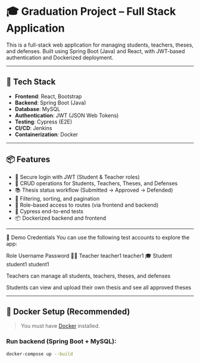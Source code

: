 # 🎓 Graduation Project – Full Stack Application

This is a full-stack web application for managing students, teachers, theses, and defenses. Built using Spring Boot (Java) and React, with JWT-based authentication and Dockerized deployment.

---

## 🚀 Tech Stack

- **Frontend**: React, Bootstrap
- **Backend**: Spring Boot (Java)
- **Database**: MySQL
- **Authentication**: JWT (JSON Web Tokens)
- **Testing**: Cypress (E2E)
- **CI/CD**: Jenkins
- **Containerization**: Docker

---

## 📦 Features

- 🔐 Secure login with JWT (Student & Teacher roles)
- 📄 CRUD operations for Students, Teachers, Theses, and Defenses
- 📚 Thesis status workflow (Submitted → Approved → Defended)
- 🔎 Filtering, sorting, and pagination
- 🎯 Role-based access to routes (via frontend and backend)
- 🧪 Cypress end-to-end tests
- 📦 Dockerized backend and frontend

---

🔐 Demo Credentials
You can use the following test accounts to explore the app:

Role	    Username	Password
👨‍🏫 Teacher	teacher1	teacher1
🎓 Student	student1	student1

Teachers can manage all students, teachers, theses, and defenses

Students can view and upload their own thesis and see all approved theses

---

## 🐳 Docker Setup (Recommended)

> You must have [Docker](https://www.docker.com/) installed.

### Run backend (Spring Boot + MySQL):

```bash
docker-compose up --build
```


